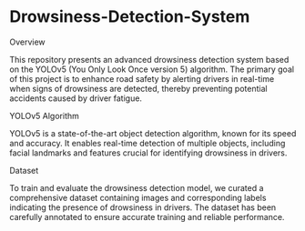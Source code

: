 # Drowsiness-Detection-System

Overview

This repository presents an advanced drowsiness detection system based on the YOLOv5 (You Only Look Once version 5) algorithm. The primary goal of this project is to enhance road safety by alerting drivers in real-time when signs of drowsiness are detected, thereby preventing potential accidents caused by driver fatigue.

YOLOv5 Algorithm

YOLOv5 is a state-of-the-art object detection algorithm, known for its speed and accuracy. It enables real-time detection of multiple objects, including facial landmarks and features crucial for identifying drowsiness in drivers.

Dataset

To train and evaluate the drowsiness detection model, we curated a comprehensive dataset containing images and corresponding labels indicating the presence of drowsiness in drivers. The dataset has been carefully annotated to ensure accurate training and reliable performance.
